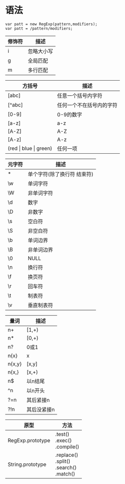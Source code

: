 # 语法

```
var patt = new RegExp(pattern,modifiers);
var patt = /pattern/modifiers;
```

| 修饰符 | 描述 |
| --- | --- |
| i | 忽略大小写 |
| g | 全局匹配 |
| m | 多行匹配 |

| 方括号 | 描述 |
| --- | --- |
| [abc] | 任意一个括号内字符 |
| [^abc] | 任何一个不在括号内的字符 |
| [0-9] | 0-9的数字 |
| [a-z] | a-z |
| [A-Z] | A-Z |
| [A-z] | A-z |
| (red &#124; blue &#124; green) | 任何一项 |

| 元字符 | 描述 |
| --- | --- |
| * | 单个字符(除了换行符 结束符) |
| \w | 单词字符 |
| \W | 非单词字符 |
| \d | 数字 |
| \D | 非数字 |
| \s | 空白符 |
| \S | 非空白符 |
| \b | 单词边界 |
| \B | 非单词边界 |
| \0 | NULL |
| \n | 换行符 |
| \f | 换页符 |
| \r | 回车符 |
| \t | 制表符 |
| \v | 垂直制表符 |

| 量词 | 描述 |
| --- | --- |
| n+ | [1,+) |
| n* | [0,+) |
| n? | 0或1 |
| n{x} | x |
| n{x,y} | [x,y] |
| n{x,} | [x,+) |
| n$ | 以n结尾 |
| ^n | 以n开头 |
| ?=n | 其后紧接n |
| ?!n | 其后没紧接n |

| 原型 | 方法 |
| ----- | ----------- |
| RegExp.prototype | .test() <br> .exec() <br> .compile() |
| String.prototype | .replace() <br> .split() <br> .search() <br> .match() |
